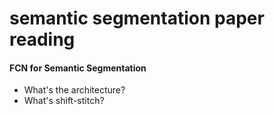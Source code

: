 # semantic segmentation paper reading
#### FCN for Semantic Segmentation
- What's the architecture?
- What's shift-stitch?
